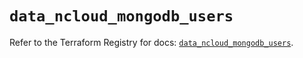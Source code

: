 # `data_ncloud_mongodb_users`

Refer to the Terraform Registry for docs: [`data_ncloud_mongodb_users`](https://registry.terraform.io/providers/navercloudplatform/ncloud/4.0.4/docs/data-sources/mongodb_users).
